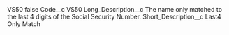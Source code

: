 <?xml version="1.0" encoding="UTF-8"?>
<CustomMetadata xmlns="http://soap.sforce.com/2006/04/metadata" xmlns:xsi="http://www.w3.org/2001/XMLSchema-instance" xmlns:xsd="http://www.w3.org/2001/XMLSchema">
    <label>VS50</label>
    <protected>false</protected>
    <values>
        <field>Code__c</field>
        <value xsi:type="xsd:string">VS50</value>
    </values>
    <values>
        <field>Long_Description__c</field>
        <value xsi:type="xsd:string">The name only matched to the last 4 digits of the Social Security Number.</value>
    </values>
    <values>
        <field>Short_Description__c</field>
        <value xsi:type="xsd:string">Last4 Only Match</value>
    </values>
</CustomMetadata>
